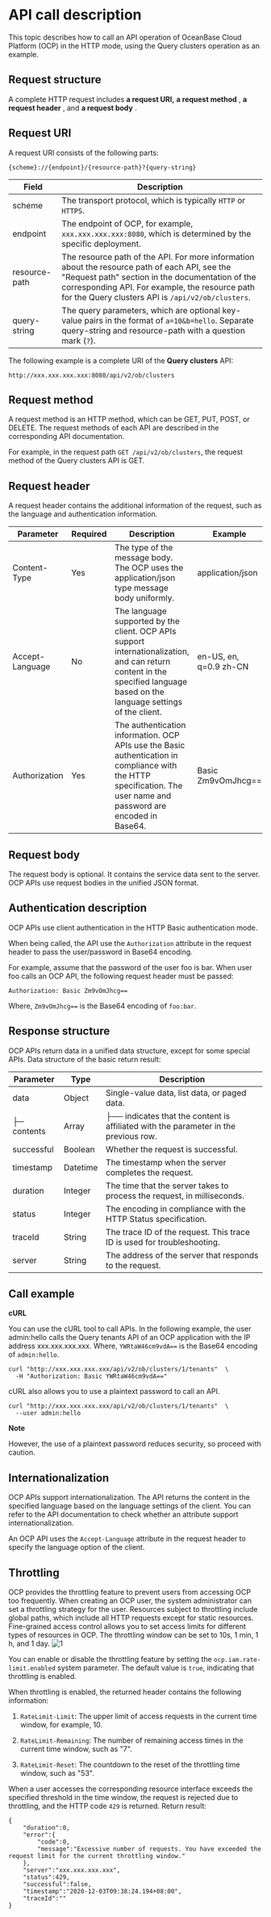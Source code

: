 API call description 
=========================================

This topic describes how to call an API operation of OceanBase Cloud Platform (OCP) in the HTTP mode, using the Query clusters operation as an example. 

**Request structure** 
------------------------------------------

A complete HTTP request includes **a request URI,** **a request method** , **a request header** , and **a request body** .

**Request URI** 
------------------------------------

A request URI consists of the following parts:

```code
{scheme}://{endpoint}/{resource-path}?{query-string}
```



|     Field     |                                                                                                                        Description                                                                                                                        |
|---------------|-----------------------------------------------------------------------------------------------------------------------------------------------------------------------------------------------------------------------------------------------------------|
| scheme        | The transport protocol, which is typically `HTTP` or `HTTPS`.                                                                                                                                                                                             |
| endpoint      | The endpoint of OCP, for example, `xxx.xxx.xxx.xxx:8080`, which is determined by the specific deployment.                                                                                                                                                   |
| resource-path | The resource path of the API. For more information about the resource path of each API, see the "Request path" section in the documentation of the corresponding API. For example, the resource path for the Query clusters API is `/api/v2/ob/clusters`. |
| query-string  | The query parameters, which are optional key-value pairs in the format of `a=10&b=hello`. Separate query-string and resource-path with a question mark (`?`).                                                                                             |



The following example is a complete URI of the **Query clusters** API:

```code
http://xxx.xxx.xxx.xxx:8080/api/v2/ob/clusters
```



**Request method** 
---------------------------------------

A request method is an HTTP method, which can be GET, PUT, POST, or DELETE. The request methods of each API are described in the corresponding API documentation. 

For example, in the request path `GET /api/v2/ob/clusters`, the request method of the Query clusters API is GET.

**Request header** 
---------------------------------------

A request header contains the additional information of the request, such as the language and authentication information. 


|    Parameter    | Required |                                                                                 Description                                                                                 |                Example                 |
|-----------------|----------|-----------------------------------------------------------------------------------------------------------------------------------------------------------------------------|----------------------------------------|
| Content-Type    | Yes      | The type of the message body. The OCP uses the application/json type message body uniformly.                                                                                | application/json                       |
| Accept-Language | No       | The language supported by the client. OCP APIs support internationalization, and can return content in the specified language based on the language settings of the client. | en-US, en, q=0.9 zh-CN |
| Authorization   | Yes      | The authentication information. OCP APIs use the Basic authentication in compliance with the HTTP specification. The user name and password are encoded in Base64.          | Basic Zm9vOmJhcg==                     |



**Request body** 
-------------------------------------

The request body is optional. It contains the service data sent to the server. OCP APIs use request bodies in the unified JSON format.

**Authentication description** 
---------------------------------------------------

OCP APIs use client authentication in the HTTP Basic authentication mode. 

When being called, the API use the `Authorization` attribute in the request header to pass the user/password in Base64 encoding. 

For example, assume that the password of the user foo is bar. When user foo calls an OCP API, the following request header must be passed:

```code
Authorization: Basic Zm9vOmJhcg==
```



Where, `Zm9vOmJhcg==` is the Base64 encoding of `foo:bar`.

**Response structure** 
-------------------------------------------

OCP APIs return data in a unified data structure, except for some special APIs. Data structure of the basic return result:


|  Parameter  |   Type   |                                     Description                                      |
|-------------|----------|--------------------------------------------------------------------------------------|
| data        | Object   | Single-value data, list data, or paged data.                                         |
| ├─ contents | Array    | ├── indicates that the content is affiliated with the parameter in the previous row. |
| successful  | Boolean  | Whether the request is successful.                                                   |
| timestamp   | Datetime | The timestamp when the server completes the request.                                 |
| duration    | Integer  | The time that the server takes to process the request, in milliseconds.              |
| status      | Integer  | The encoding in compliance with the HTTP Status specification.                       |
| traceId     | String   | The trace ID of the request. This trace ID is used for troubleshooting.              |
| server      | String   | The address of the server that responds to the request.                              |



**Call example** 
-------------------------------------

**cURL** 

You can use the cURL tool to call APIs. In the following example, the user admin:hello calls the Query tenants API of an OCP application with the IP address xxx.xxx.xxx.xxx. Where, `YWRtaW46cm9vdA==` is the Base64 encoding of `admin:hello`. 

```code
curl "http://xxx.xxx.xxx.xxx/api/v2/ob/clusters/1/tenants"  \
  -H "Authorization: Basic YWRtaW46cm9vdA=="
```



cURL also allows you to use a plaintext password to call an API. 

```code
curl "http://xxx.xxx.xxx.xxx/api/v2/ob/clusters/1/tenants"  \
  --user admin:hello
```


**Note**



However, the use of a plaintext password reduces security, so proceed with caution.

**Internationalization** 
---------------------------------------------

OCP APIs support internationalization. The API returns the content in the specified language based on the language settings of the client. You can refer to the API documentation to check whether an attribute support internationalization. 

An OCP API uses the `Accept-Language` attribute in the request header to specify the language option of the client.

**Throttling** 
-----------------------------------

OCP provides the throttling feature to prevent users from accessing OCP too frequently. When creating an OCP user, the system administrator can set a throttling strategy for the user. Resources subject to throttling include global paths, which include all HTTP requests except for static resources. Fine-grained access control allows you to set access limits for different types of resources in OCP. The throttling window can be set to 10s, 1 min, 1 h, and 1 day. ![1](https://help-static-aliyun-doc.aliyuncs.com/assets/img/en-US/9024306461/p383390.png)

You can enable or disable the throttling feature by setting the `ocp.iam.rate-limit.enabled` system parameter. The default value is `true`, indicating that throttling is enabled. 

When throttling is enabled, the returned header contains the following information:

1. `RateLimit-Limit`: The upper limit of access requests in the current time window, for example, 10.

   

2. `RateLimit-Remaining`: The number of remaining access times in the current time window, such as "7".

   

3. `RateLimit-Reset`: The countdown to the reset of the throttling time window, such as "53".

   




When a user accesses the corresponding resource interface exceeds the specified threshold in the time window, the request is rejected due to throttling, and the HTTP code `429` is returned. Return result:

```code
{
    "duration":0,
    "error":{
        "code":0,
        "message":"Excessive number of requests. You have exceeded the request limit for the current throttling window."
    },
    "server":"xxx.xxx.xxx.xxx",
    "status":429,
    "successful":false,
    "timestamp":"2020-12-03T09:38:24.194+08:00",
    "traceId":""
}
```


